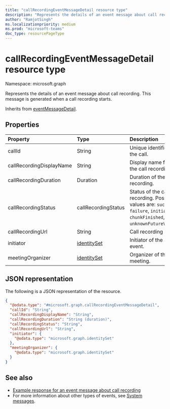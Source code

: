 ```yaml
---
title: "callRecordingEventMessageDetail resource type"
description: "Represents the details of an event message about call recording."
author: "RamjotSingh"
ms.localizationpriority: medium
ms.prod: "microsoft-teams"
doc_type: resourcePageType
---
```


# callRecordingEventMessageDetail resource type

Namespace: microsoft.graph

Represents the details of an event message about call recording.
This message is generated when a call recording starts.


Inherits from [eventMessageDetail](../resources/eventmessagedetail.md).

## Properties
|Property|Type|Description|
|:---|:---|:---|
|callId|String|Unique identifier of the call.|
|callRecordingDisplayName|String|Display name for the call recording.|
|callRecordingDuration|Duration|Duration of the call recording.|
|callRecordingStatus|callRecordingStatus|Status of the call recording. Possible values are: `success`, `failure`, `initial`, `chunkFinished`, `unknownFutureValue`.|
|callRecordingUrl|String|Call recording URL.|
|initiator|[identitySet](../resources/identityset.md)|Initiator of the event.|
|meetingOrganizer|[identitySet](../resources/identityset.md)|Organizer of the meeting.|

## JSON representation
The following is a JSON representation of the resource.
<!-- {
  "blockType": "resource",
  "@odata.type": "microsoft.graph.callRecordingEventMessageDetail",
  "baseType": "microsoft.graph.eventMessageDetail"
}
-->
``` json
{
  "@odata.type": "#microsoft.graph.callRecordingEventMessageDetail",
  "callId": "String",
  "callRecordingDisplayName": "String",
  "callRecordingDuration": "String (duration)",
  "callRecordingStatus": "String",
  "callRecordingUrl": "String",
  "initiator": {
    "@odata.type": "microsoft.graph.identitySet"
  },
  "meetingOrganizer": {
    "@odata.type": "microsoft.graph.identitySet"
  }
}
```


## See also
- [Example response for an event message about call recording](/graph/system-messages/#call-recording)
- For more information about other types of events, see [System messages](/graph/system-messages).

